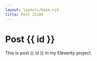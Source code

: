 ```yaml
---
layout: layouts/base.njk
title: Post 15104
---
```


# Post {{ id }}

This is post {{ id }} in my Eleventy project.
